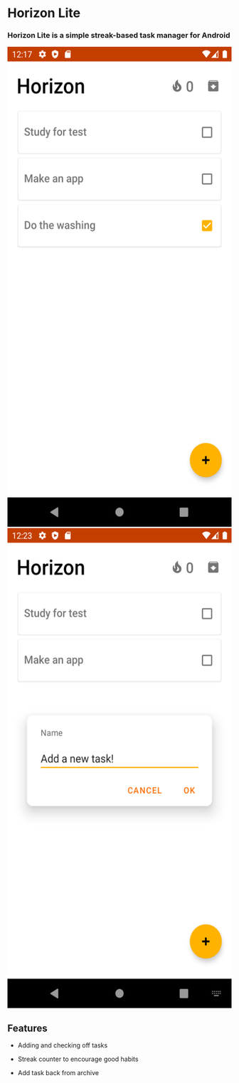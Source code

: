 # Horizon Lite 
### Horizon Lite is a simple streak-based task manager for Android

<p float="left">
  <img src="readmeImages/main_activity.png" width="540" height="1080">
  <img src="readmeImages/adding.png" width="540" height="1080">
 </p>

## Features
- Adding and checking off tasks

- Streak counter to encourage good habits

- Add task back from archive
